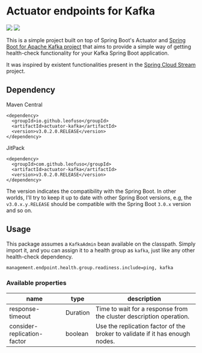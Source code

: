 
# Actuator endpoints for Kafka

[![](https://maven-badges.herokuapp.com/maven-central/io.github.leofuso/actuator-kafka/badge.svg?style=flat)](https://mvnrepository.com/artifact/io.github.leofuso/actuator-kafka)
[![](https://jitpack.io/v/LeoFuso/actuator-kafka.svg)](https://jitpack.io/#LeoFuso/actuator-kafka)

This is a simple project built on top of Spring Boot's Actuator and [Spring Boot for Apache Kafka project](https://spring.io/projects/spring-kafka/)
that aims to provide a simple way of getting health-check functionality for your Kafka Spring Boot application.

It was inspired by existent functionalities present in the [Spring Cloud Stream](https://spring.io/projects/spring-cloud-stream) project.

## Dependency

Maven Central
```maven
<dependency>
  <groupId>io.github.leofuso</groupId>
  <artifactId>actuator-kafka</artifactId>
  <version>v3.0.2.0.RELEASE</version>
</dependency>
``` 

JitPack
```maven
<dependency>
  <groupId>com.github.leofuso</groupId>
  <artifactId>actuator-kafka</artifactId>
  <version>v3.0.2.0.RELEASE</version>
</dependency>
``` 

The version indicates the compatibility with the Spring Boot. In other worlds, I'll try to keep it up to date with other
Spring Boot versions, e.g, the `v3.0.x.y.RELEASE` should be compatible with the Spring Boot `3.0.x` version and so on.

## Usage

This package assumes a `KafkaAdmin` bean available on the classpath. Simply import it, and you can assign it to a health 
group as `kafka`, just like any other health-check dependency. 

```txt
management.endpoint.health.group.readiness.include=ping, kafka
```

### Available properties

| name                        | type     | description                                                                  |
|-----------------------------|----------|------------------------------------------------------------------------------|
| response-timeout            | Duration | Time to wait for a response from the cluster description operation.          |
| consider-replication-factor | boolean  | Use the replication factor of the broker to validate if it has enough nodes. |

